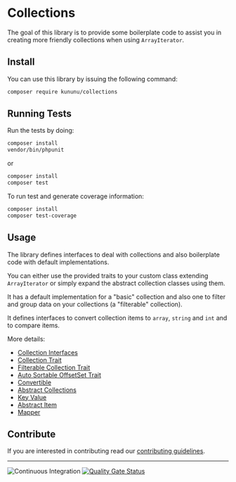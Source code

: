 # Collections

The goal of this library is to provide some boilerplate code to assist you in creating more friendly collections when using `ArrayIterator`.

## Install

You can use this library by issuing the following command:

```bash
composer require kununu/collections
```

## Running Tests

Run the tests by doing:

```bash
composer install
vendor/bin/phpunit
```

or

```bash
composer install
composer test
```

To run test and generate coverage information:

```bash
composer install
composer test-coverage
```

## Usage

The library defines interfaces to deal with collections and also boilerplate code with default implementations.

You can either use the provided traits to your custom class extending `ArrayIterator` or simply expand the abstract collection classes using them.

It has a default implementation for a "basic" collection and also one to filter and group data on your collections (a "filterable" collection).

It defines interfaces to convert collection items to `array`, `string` and `int` and to compare items.

More details:

- [Collection Interfaces](docs/collection-interfaces.md)
- [Collection Trait](docs/collection-trait.md)
- [Filterable Collection Trait](docs/filterable-collection-trait.md)
- [Auto Sortable OffsetSet Trait](docs/autosortable-offsetset-trait.md)
- [Convertible](docs/convertible.md)
- [Abstract Collections](docs/abstract-collections.md)
- [Key Value](docs/key-value.md)
- [Abstract Item](docs/abstract-item.md)
- [Mapper](docs/mapper.md)

## Contribute

If you are interested in contributing read our [contributing guidelines](/CONTRIBUTING.md).

------------------------------

![Continuous Integration](https://github.com/kununu/collections/actions/workflows/continuous-integration.yml/badge.svg)
[![Quality Gate Status](https://sonarcloud.io/api/project_badges/measure?project=kununu_collections&metric=alert_status)](https://sonarcloud.io/dashboard?id=kununu_collections)


